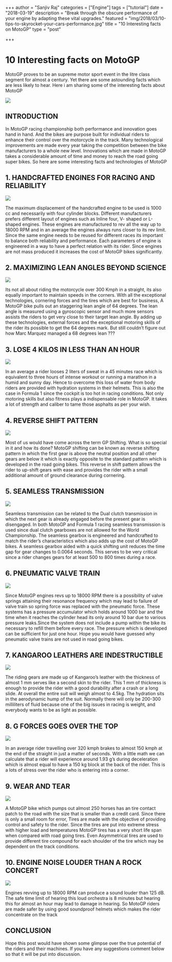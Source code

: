 +++
author = "Sanjiv Raj"
categories = ["Engine"]
tags = ["tutorial"]
date = "2018-03-19"
description = "Break through the obscure performance of your engine by adapting these vital upgrades."
featured = "img/2018/03/10-tips-to-skyrocket-your-cars-performance.jpg"
title = "10 Interesting facts on MotoGP"
type = "post"

+++

# 10 Interesting facts on MotoGP

MotoGP proves to be an supreme motor sport event in the litre class segment for almost a century. Yet there are some astounding facts which are less likely to hear. Here i am sharing some of the interesting facts about MotoGP

![](https://d2mxuefqeaa7sj.cloudfront.net/s_D8829E279F04E125F2EAAC8B14A1C6C28B6107A6BDAAFA1C0CD2D6AE19EE454D_1524328066697_479110+1.jpg)


## INTRODUCTION
In MotoGP racing championship both performance and innovation goes hand in hand. And the bikes are purpose built for individual riders to enhance their control over the motorcycle in the track. Many technological improvements are made every year taking the competition between the bike manufacturers to a whole new level. Innovations which are made in MotoGP takes a considerable amount of time and money to reach the road going super bikes. So here are some interesting facts and technologies of MotoGP


## 1. HANDCRAFTED ENGINES FOR RACING AND RELIABILITY
![](https://d2mxuefqeaa7sj.cloudfront.net/s_D8829E279F04E125F2EAAC8B14A1C6C28B6107A6BDAAFA1C0CD2D6AE19EE454D_1524330584303_GSXR1216_08-1024x683.jpg)


The maximum displacement of the handcrafted engine to be used is 1000 cc and necessarily with  four cylinder blocks. Different manufacturers prefers different layout of engines such as Inline four, V- shaped or L-shaped engines. These engines are manufactured to rev all the way up to 18000 RPM and in an average the engines always runs closer to its rev limit. Since the same engine needs to be reused for different races its important to balance both reliability and performance. Each parameters of engine is engineered in a way to have a perfect relation with its rider. Since engines are not mass produced it increases the cost of MotoGP bikes significantly.


## 2. MAXIMIZING LEAN ANGLES BEYOND SCIENCE
![](https://d2mxuefqeaa7sj.cloudfront.net/s_D8829E279F04E125F2EAAC8B14A1C6C28B6107A6BDAAFA1C0CD2D6AE19EE454D_1524333506022_lean+angle.png)


Its not all about riding the motorcycle over 300 Kmph in a straight, its also equally important to maintain speeds in the corners. With all the exceptional technologies, cornering forces and the tires which are best for business, A MotoGP bike pulls out an staggering lean angle of 64 degrees. The lean angle is measured using a gyroscopic sensor and much more sensors assists the riders to get very close to their target lean angle. By adding up these technologies, external forces and the exceptional motoring skills of the rider its possible to get the 64 degrees mark. But still couldn’t figure out how Marc Marquez managed a 68 degrees lean ???


## 3. LOSE 4 KILOS IN LESS THAN AN HOUR
![](https://d2mxuefqeaa7sj.cloudfront.net/s_D8829E279F04E125F2EAAC8B14A1C6C28B6107A6BDAAFA1C0CD2D6AE19EE454D_1524397299150_Sweaty+biker+740x444.jpg)


In an average a rider looses 2 liters of sweat in a 45 minutes race which is equivalent to three hours of intense workout or running a marathon in a humid and sunny day. Hence to overcome this loss of water from body riders are provided with hydration systems in their helmets. This is also the case in Formula 1 since the cockpit is too hot in racing conditions. Not only motoring skills but also fitness plays a indispensable role in MotoGP. It takes a lot of strength and caliber to tame those asphalts as per your wish.


## 4. REVERSE SHIFT PATTERN
![](https://d2mxuefqeaa7sj.cloudfront.net/s_D8829E279F04E125F2EAAC8B14A1C6C28B6107A6BDAAFA1C0CD2D6AE19EE454D_1524398220150_fsc.11.748.10000_web2.jpg)


Most of us would have come across the term GP Shifting. What is so special in it and how its done? MotoGP shifting can be known as reverse shifting pattern in which the first gear is above the neutral position and all other gears are below it which is exactly opposite to the standard pattern which is developed in the road going bikes. This reverse in shift pattern allows the rider to up-shift gears with ease and provides the rider with a small additional amount of ground clearance during cornering.


## 5. SEAMLESS TRANSMISSION
![](https://d2mxuefqeaa7sj.cloudfront.net/s_D8829E279F04E125F2EAAC8B14A1C6C28B6107A6BDAAFA1C0CD2D6AE19EE454D_1524398992875_U48eIkcZs7.jpg)


Seamless transmission can be related to the Dual clutch transmission in which the next gear is already engaged before the present gear is disengaged. In both MotoGP and Formula 1 racing seamless transmission is used since dual clutch gearboxes are not allowed for the World Championship. The seamless gearbox is engineered and handcrafted to match the rider’s characteristics which also adds up the cost of MotoGP bikes. A seamless gearbox aided with a quick shifting unit reduces the time gap for gear changes to 0.0064 seconds. This serves to be very critical since a rider changes gears for at least 500 to 800 times during a race.


## 6. PNEUMATIC VALVE TRAIN
![](https://d2mxuefqeaa7sj.cloudfront.net/s_D8829E279F04E125F2EAAC8B14A1C6C28B6107A6BDAAFA1C0CD2D6AE19EE454D_1524401052822_bg_slice06.jpg)


Since MotoGP engines revs up to 18000 RPM there is a possibility of valve springs attaining their resonance frequency which may lead to failure of valve train so spring force was replaced with the pneumatic force. These systems has a pressure accumulator which holds around 1000 bar and the time when it reaches the cylinder head its only around 10 bar due to various pressure leaks.Since the system does not include a pump within the bike its necessary to refill them before every race. The pressure which is developed can be sufficient for just one hour. Hope you would have guessed why pneumatic valve trains are not used in road going bikes.


## 7. KANGAROO LEATHERS ARE INDESTRUCTIBLE
![](https://d2mxuefqeaa7sj.cloudfront.net/s_D8829E279F04E125F2EAAC8B14A1C6C28B6107A6BDAAFA1C0CD2D6AE19EE454D_1524402766129_20162F022FAlpinestars-Race-Replica-Suit-Review_44231.jpg)


The riding gears are made up of Kangaroo’s leather with the thickness of almost 1 mm serves like a second skin to the rider. This 1 mm of thickness is enough to provide the rider with a good durability after a crash or a long slide. At overall the entire suit will weigh almost to 4.5kg. The hydration sits in the aerodynamic hump of the suit. Normally there will only be 200-300 milliliters of fluid because one of the big issues in racing is weight, and everybody wants to be as light as possible.


## 8. G FORCES GOES OVER THE TOP
![](https://d2mxuefqeaa7sj.cloudfront.net/s_D8829E279F04E125F2EAAC8B14A1C6C28B6107A6BDAAFA1C0CD2D6AE19EE454D_1524404305700_marc-marquez-motogp-austin.jpg)


In an average rider travelling over 320 kmph brakes to almost 150 kmph at the end of the straight in just a matter of seconds. With a little math we can calculate that a rider will experience around 1.93 g’s during deceleration which is almost equal to have a 150 kg block at the back of the rider. This is a lots of stress over the rider who is entering into a corner.


## 9. WEAR AND TEAR
![](https://d2mxuefqeaa7sj.cloudfront.net/s_D8829E279F04E125F2EAAC8B14A1C6C28B6107A6BDAAFA1C0CD2D6AE19EE454D_1524418701371_maxresdefault+1.jpg)


A MotoGP bike which pumps out almost 250 horses has an tire contact patch to the road with the size that is smaller than a credit card. Since there is only a small room for error, Tires are made with the objective of providing control and safety to the rider. Since the tires are put into extreme stress with higher load and temperatures MotoGP tires has a very short life span when compared with road going tires. Even Asymmetrical tires are used to provide different tire compound for each shoulder of the tire which may be dependent on the track conditions.


## 10. ENGINE NOISE LOUDER THAN A ROCK CONCERT
![](https://d2mxuefqeaa7sj.cloudfront.net/s_D8829E279F04E125F2EAAC8B14A1C6C28B6107A6BDAAFA1C0CD2D6AE19EE454D_1524420103167_akrapovic-2946099_960_720.jpg)


Engines revving up to 18000 RPM can produce a sound louder than 125 dB. The safe time limit of hearing this loud orchestra is 8 minutes but hearing this for almost an hour may lead to damage in hearing. So MotoGP riders are made safer by using good soundproof helmets which makes the rider concentrate on the track

## CONCLUSION
Hope this post would have shown some glimpse over the true potential of the riders and their machines. If you have any suggestions comment below so that it will be put into discussion. 